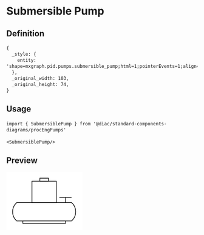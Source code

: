 # Submersible Pump

## Definition

```
{
  _style: { 
    entity: 'shape=mxgraph.pid.pumps.submersible_pump;html=1;pointerEvents=1;align=center;verticalLabelPosition=bottom;verticalAlign=top;dashed=0;',
  },
  _original_width: 103,
  _original_height: 74,
}
```

## Usage

```
import { SubmersiblePump } from '@diac/standard-components-diagrams/procEngPumps'

<SubmersiblePump/>
```

## Preview

<img src="./submersible-pump.png" width="200"/>
